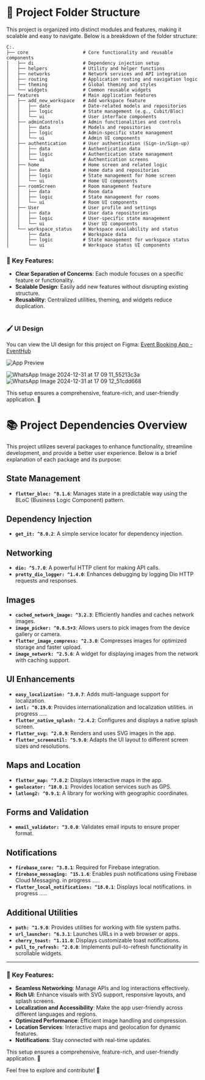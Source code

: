 # 📂 Project Folder Structure

This project is organized into distinct modules and features, making it scalable and easy to navigate. Below is a breakdown of the folder structure:

```
C:.
├── core                    # Core functionality and reusable components
│   ├── di                  # Dependency injection setup
│   ├── helpers             # Utility and helper functions
│   ├── networks            # Network services and API integration
│   ├── routing             # Application routing and navigation logic
│   ├── theming             # Global theming and styles
│   └── widgets             # Common reusable widgets
├── features                # Main application features
│   ├── add_new_workspace   # Add workspace feature
│   │   ├── date            # Date-related models and repositories
│   │   ├── logic           # State management (e.g., Cubit/Bloc)
│   │   └── ui              # User interface components
│   ├── adminControls       # Admin functionalities and controls
│   │   ├── data            # Models and repositories
│   │   ├── logic           # Admin-specific state management
│   │   └── ui              # Admin UI components
│   ├── authentication      # User authentication (Sign-in/Sign-up)
│   │   ├── data            # Authentication data
│   │   ├── logic           # Authentication state management
│   │   └── ui              # Authentication screens
│   ├── home                # Home screen and related logic
│   │   ├── data            # Home data and repositories
│   │   ├── logic           # State management for home screen
│   │   └── ui              # Home UI components
│   ├── roomScreen          # Room management feature
│   │   ├── data            # Room data
│   │   ├── logic           # State management for rooms
│   │   └── ui              # Room UI components
│   ├── User                # User profile and settings
│   │   ├── data            # User data repositories
│   │   ├── logic           # User-specific state management
│   │   └── ui              # User UI components
│   └── workspace_status    # Workspace availability and status
│       ├── data            # Workspace data
│       ├── logic           # State management for workspace status
│       └── ui              # Workspace status UI components
```

### 🌟 Key Features:
- **Clear Separation of Concerns**: Each module focuses on a specific feature or functionality.
- **Scalable Design**: Easily add new features without disrupting existing structure.
- **Reusability**: Centralized utilities, theming, and widgets reduce duplication.
#
#

### 🖌️ UI Design
You can view the UI design for this project on Figma: [Event Booking App - EventHub](https://www.figma.com/design/gyChDEpDZPzF7wKCzOeutk/Event-Booking-App--EventHub-(Community)?node-id=696-23686&p=f&t=N2ohbfmokqWhU2zf-0)

![App Preview](insert-image-path-here)




![WhatsApp Image 2024-12-31 at 17 09 11_55213c3a](https://github.com/user-attachments/assets/ba2c8937-d7f3-4a59-86e8-a2d753295439)
![WhatsApp Image 2024-12-31 at 17 09 12_51cdd668](https://github.com/user-attachments/assets/33bf5444-f094-473a-ba06-288ab7e2d180)

This setup ensures a comprehensive, feature-rich, and user-friendly application. 🚀

#
#
#
#

# 📚 Project Dependencies Overview

This project utilizes several packages to enhance functionality, streamline development, and provide a better user experience. Below is a brief explanation of each package and its purpose:

## State Management
- **`flutter_bloc: ^8.1.6`**: Manages state in a predictable way using the BLoC (Business Logic Component) pattern.

## Dependency Injection
- **`get_it: ^8.0.2`**: A simple service locator for dependency injection.

## Networking
- **`dio: ^5.7.0`**: A powerful HTTP client for making API calls.
- **`pretty_dio_logger: ^1.4.0`**: Enhances debugging by logging Dio HTTP requests and responses.

## Images
- **`cached_network_image: ^3.2.3`**: Efficiently handles and caches network images.
- **`image_picker: ^0.8.5+3`**: Allows users to pick images from the device gallery or camera.
- **`flutter_image_compress: ^2.3.0`**: Compresses images for optimized storage and faster upload.
- **`image_network: ^2.5.6`**: A widget for displaying images from the network with caching support.

## UI Enhancements
- **`easy_localization: ^3.0.7`**: Adds multi-language support for localization.
- **`intl: ^0.19.0`**: Provides internationalization and localization utilities. in progress .....
- **`flutter_native_splash: ^2.4.2`**: Configures and displays a native splash screen.
- **`flutter_svg: ^2.0.9`**: Renders and uses SVG images in the app.
- **`flutter_screenutil: ^5.9.0`**: Adapts the UI layout to different screen sizes and resolutions.

## Maps and Location
- **`flutter_map: ^7.0.2`**: Displays interactive maps in the app.
- **`geolocator: ^10.0.1`**: Provides location services such as GPS.
- **`latlong2: ^0.9.1`**: A library for working with geographic coordinates.

## Forms and Validation
- **`email_validator: ^3.0.0`**: Validates email inputs to ensure proper format.

## Notifications
- **`firebase_core: ^3.8.1`**: Required for Firebase integration. 
- **`firebase_messaging: ^15.1.6`**: Enables push notifications using Firebase Cloud Messaging. in progress .....
- **`flutter_local_notifications: ^18.0.1`**: Displays local notifications. in progress .....

## Additional Utilities
- **`path: ^1.9.0`**: Provides utilities for working with file system paths.
- **`url_launcher: ^6.3.1`**: Launches URLs in a web browser or apps.
- **`cherry_toast: ^1.11.0`**: Displays customizable toast notifications.
- **`pull_to_refresh: ^2.0.0`**: Implements pull-to-refresh functionality in scrollable widgets.

---

### 🌟 Key Features:
- **Seamless Networking**: Manage APIs and log interactions effectively.
- **Rich UI**: Enhance visuals with SVG support, responsive layouts, and splash screens.
- **Localization and Accessibility**: Make the app user-friendly across different languages and regions.
- **Optimized Performance**: Efficient image handling and compression.
- **Location Services**: Interactive maps and geolocation for dynamic features.
- **Notifications**: Stay connected with real-time updates.

This setup ensures a comprehensive, feature-rich, and user-friendly application. 🚀


Feel free to explore and contribute! 🚀

